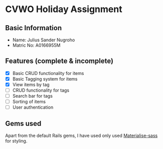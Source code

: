 # CVWO Holiday Assignment

## Basic Information
- Name: Julius Sander Nugroho
- Matric No: A0166955M

## Features (complete & incomplete)
- [x] Basic CRUD functionality for items
- [x] Basic Tagging system for items
- [x] View items by tag
- [ ] CRUD functionality for tags
- [ ] Search bar for tags
- [ ] Sorting of items
- [ ] User authentication

## Gems used
Apart from the default Rails gems, I have used only used [Materialise-sass](https://github.com/mkhairi/materialize-sass) for styling.